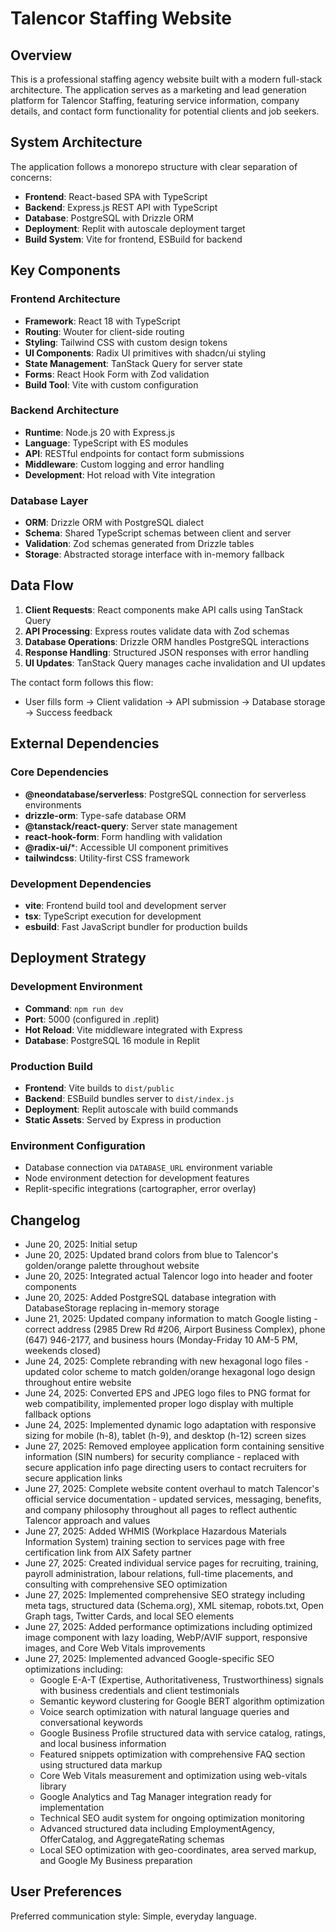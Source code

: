 # Talencor Staffing Website

## Overview

This is a professional staffing agency website built with a modern full-stack architecture. The application serves as a marketing and lead generation platform for Talencor Staffing, featuring service information, company details, and contact form functionality for potential clients and job seekers.

## System Architecture

The application follows a monorepo structure with clear separation of concerns:

- **Frontend**: React-based SPA with TypeScript
- **Backend**: Express.js REST API with TypeScript
- **Database**: PostgreSQL with Drizzle ORM
- **Deployment**: Replit with autoscale deployment target
- **Build System**: Vite for frontend, ESBuild for backend

## Key Components

### Frontend Architecture
- **Framework**: React 18 with TypeScript
- **Routing**: Wouter for client-side routing
- **Styling**: Tailwind CSS with custom design tokens
- **UI Components**: Radix UI primitives with shadcn/ui styling
- **State Management**: TanStack Query for server state
- **Forms**: React Hook Form with Zod validation
- **Build Tool**: Vite with custom configuration

### Backend Architecture
- **Runtime**: Node.js 20 with Express.js
- **Language**: TypeScript with ES modules
- **API**: RESTful endpoints for contact form submissions
- **Middleware**: Custom logging and error handling
- **Development**: Hot reload with Vite integration

### Database Layer
- **ORM**: Drizzle ORM with PostgreSQL dialect
- **Schema**: Shared TypeScript schemas between client and server
- **Validation**: Zod schemas generated from Drizzle tables
- **Storage**: Abstracted storage interface with in-memory fallback

## Data Flow

1. **Client Requests**: React components make API calls using TanStack Query
2. **API Processing**: Express routes validate data with Zod schemas
3. **Database Operations**: Drizzle ORM handles PostgreSQL interactions
4. **Response Handling**: Structured JSON responses with error handling
5. **UI Updates**: TanStack Query manages cache invalidation and UI updates

The contact form follows this flow:
- User fills form → Client validation → API submission → Database storage → Success feedback

## External Dependencies

### Core Dependencies
- **@neondatabase/serverless**: PostgreSQL connection for serverless environments
- **drizzle-orm**: Type-safe database ORM
- **@tanstack/react-query**: Server state management
- **react-hook-form**: Form handling with validation
- **@radix-ui/***: Accessible UI component primitives
- **tailwindcss**: Utility-first CSS framework

### Development Dependencies
- **vite**: Frontend build tool and development server
- **tsx**: TypeScript execution for development
- **esbuild**: Fast JavaScript bundler for production builds

## Deployment Strategy

### Development Environment
- **Command**: `npm run dev`
- **Port**: 5000 (configured in .replit)
- **Hot Reload**: Vite middleware integrated with Express
- **Database**: PostgreSQL 16 module in Replit

### Production Build
- **Frontend**: Vite builds to `dist/public`
- **Backend**: ESBuild bundles server to `dist/index.js`
- **Deployment**: Replit autoscale with build commands
- **Static Assets**: Served by Express in production

### Environment Configuration
- Database connection via `DATABASE_URL` environment variable
- Node environment detection for development features
- Replit-specific integrations (cartographer, error overlay)

## Changelog

- June 20, 2025: Initial setup
- June 20, 2025: Updated brand colors from blue to Talencor's golden/orange palette throughout website
- June 20, 2025: Integrated actual Talencor logo into header and footer components
- June 20, 2025: Added PostgreSQL database integration with DatabaseStorage replacing in-memory storage
- June 21, 2025: Updated company information to match Google listing - correct address (2985 Drew Rd #206, Airport Business Complex), phone (647) 946-2177, and business hours (Monday-Friday 10 AM-5 PM, weekends closed)
- June 24, 2025: Complete rebranding with new hexagonal logo files - updated color scheme to match golden/orange hexagonal logo design throughout entire website
- June 24, 2025: Converted EPS and JPEG logo files to PNG format for web compatibility, implemented proper logo display with multiple fallback options
- June 24, 2025: Implemented dynamic logo adaptation with responsive sizing for mobile (h-8), tablet (h-9), and desktop (h-12) screen sizes
- June 27, 2025: Removed employee application form containing sensitive information (SIN numbers) for security compliance - replaced with secure application info page directing users to contact recruiters for secure application links
- June 27, 2025: Complete website content overhaul to match Talencor's official service documentation - updated services, messaging, benefits, and company philosophy throughout all pages to reflect authentic Talencor approach and values
- June 27, 2025: Added WHMIS (Workplace Hazardous Materials Information System) training section to services page with free certification link from AIX Safety partner
- June 27, 2025: Created individual service pages for recruiting, training, payroll administration, labour relations, full-time placements, and consulting with comprehensive SEO optimization
- June 27, 2025: Implemented comprehensive SEO strategy including meta tags, structured data (Schema.org), XML sitemap, robots.txt, Open Graph tags, Twitter Cards, and local SEO elements
- June 27, 2025: Added performance optimizations including optimized image component with lazy loading, WebP/AVIF support, responsive images, and Core Web Vitals improvements
- June 27, 2025: Implemented advanced Google-specific SEO optimizations including:
  * Google E-A-T (Expertise, Authoritativeness, Trustworthiness) signals with business credentials and client testimonials
  * Semantic keyword clustering for Google BERT algorithm optimization
  * Voice search optimization with natural language queries and conversational keywords
  * Google Business Profile structured data with service catalog, ratings, and local business information
  * Featured snippets optimization with comprehensive FAQ section using structured data markup
  * Core Web Vitals measurement and optimization using web-vitals library
  * Google Analytics and Tag Manager integration ready for implementation
  * Technical SEO audit system for ongoing optimization monitoring
  * Advanced structured data including EmploymentAgency, OfferCatalog, and AggregateRating schemas
  * Local SEO optimization with geo-coordinates, area served markup, and Google My Business preparation

## User Preferences

Preferred communication style: Simple, everyday language.